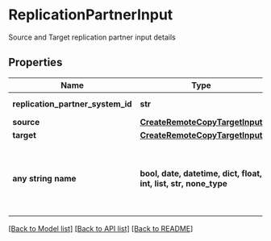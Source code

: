 # ReplicationPartnerInput

Source and Target replication partner input details

## Properties
Name | Type | Description | Notes
------------ | ------------- | ------------- | -------------
**replication_partner_system_id** | **str** | SystemId of target array | 
**source** | [**CreateRemoteCopyTargetInput**](CreateRemoteCopyTargetInput.md) |  | 
**target** | [**CreateRemoteCopyTargetInput**](CreateRemoteCopyTargetInput.md) |  | 
**any string name** | **bool, date, datetime, dict, float, int, list, str, none_type** | any string name can be used but the value must be the correct type | [optional]

[[Back to Model list]](../README.md#documentation-for-models) [[Back to API list]](../README.md#documentation-for-api-endpoints) [[Back to README]](../README.md)


